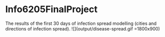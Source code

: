 # Info6205FinalProject




The results of the first 30 days of infection spread modelling (cities and directions of infection spread).
![](output/disease-spread.gif =1800x900)
